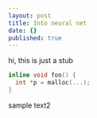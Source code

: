 ```yaml
---
layout: post
title: Into neural net
date: {}
published: true
---
```



hi, this is just a stub

```c++
inline void foo() {
  int *p = malloc(...);
}
```

sample text2
